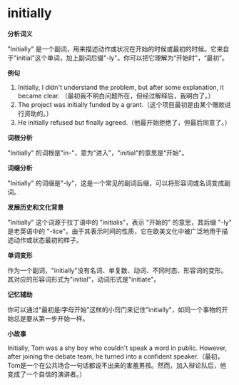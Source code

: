 # initially

**分析词义**

  

"Initially" 是一个副词，用来描述动作或状况在开始的时候或最初的时候。它来自于"initial"这个单词，加上副词后缀"-ly"。你可以把它理解为“开始时”，“最初”。

  

**例句**

  

1.  Initially, I didn't understand the problem, but after some explanation, it became clear. （最初我不明白问题所在，但经过解释后，我明白了。）
2.  The project was initially funded by a grant.（这个项目最初是由某个赠款进行资助的。）
3.  He initially refused but finally agreed.（他最开始拒绝了，但最后同意了。）

  

**词根分析**

  

"Initially" 的词根是"in-"，意为“进入”，"initial"的意思是“开始"。

  

**词缀分析**

  

"Initially" 的词缀是"-ly"，这是一个常见的副词后缀，可以将形容词或名词变成副词。

  

**发展历史和文化背景**

  

"Initially" 这个词源于拉丁语中的 "initialis"，表示 "开始的" 的意思，其后缀 "-ly" 是老英语中的 "-lice"。由于其表示时间的性质，它在欧美文化中被广泛地用于描述动作或状态最初的样子。

  

**单词变形**

  

作为一个副词，"initially"没有名词、单复数、动词、不同时态、形容词的变形。其对应的形容词形式为"initial"，动词形式是"initiate"。

  

**记忆辅助**

  

你可以通过“最初是i字母开始”这样的小窍门来记住"initially"，如同一个事物的开始总是要从第一步开始一样。

  

**小故事**

  

Initially, Tom was a shy boy who couldn't speak a word in public. However, after joining the debate team, he turned into a confident speaker.（最初，Tom是一个在公共场合一句话都说不出来的害羞男孩。然而，加入辩论队后，他变成了一个自信的演讲者。）
